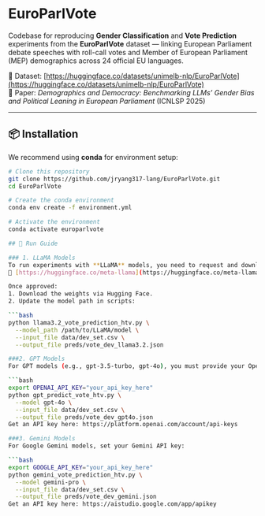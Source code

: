 # EuroParlVote

Codebase for reproducing **Gender Classification** and **Vote Prediction** experiments from the **EuroParlVote** dataset — linking European Parliament debate speeches with roll-call votes and Member of European Parliament (MEP) demographics across 24 official EU languages.

📄 Dataset: [https://huggingface.co/datasets/unimelb-nlp/EuroParlVote](https://huggingface.co/datasets/unimelb-nlp/EuroParlVote)  
📜 Paper: *Demographics and Democracy: Benchmarking LLMs’ Gender Bias and Political Leaning in European Parliament* (ICNLSP 2025)

---

## 📦 Installation

We recommend using **conda** for environment setup:

```bash
# Clone this repository
git clone https://github.com/jryang317-lang/EuroParlVote.git
cd EuroParlVote

# Create the conda environment
conda env create -f environment.yml

# Activate the environment
conda activate europarlvote

## 🚀 Run Guide

### 1. LLaMA Models
To run experiments with **LLaMA** models, you need to request and download weights from the official Meta repository:  
🔗 [https://huggingface.co/meta-llama](https://huggingface.co/meta-llama)  

Once approved:
1. Download the weights via Hugging Face.
2. Update the model path in scripts:

```bash
python llama3.2_vote_prediction_htv.py \
  --model_path /path/to/LLaMA/model \
  --input_file data/dev_set.csv \
  --output_file preds/vote_dev_llama3.2.json

###2. GPT Models
For GPT models (e.g., gpt-3.5-turbo, gpt-4o), you must provide your OpenAI API key:

```bash
export OPENAI_API_KEY="your_api_key_here"
python gpt_predict_vote_htv.py \
  --model gpt-4o \
  --input_file data/dev_set.csv \
  --output_file preds/vote_dev_gpt4o.json
Get an API key here: https://platform.openai.com/account/api-keys

###3. Gemini Models
For Google Gemini models, set your Gemini API key:

```bash
export GOOGLE_API_KEY="your_api_key_here"
python gemini_vote_prediction_htv.py \
  --model gemini-pro \
  --input_file data/dev_set.csv \
  --output_file preds/vote_dev_gemini.json
Get an API key here: https://aistudio.google.com/app/apikey
